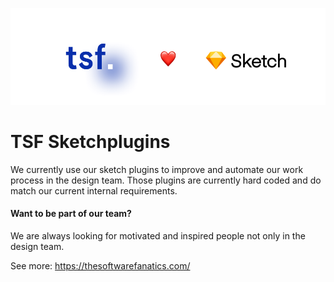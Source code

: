 ![logo](logo.png)

# TSF Sketchplugins

We currently use our sketch plugins to improve and automate our work process in the design team. Those plugins are currently hard coded and do match our current internal requirements.

#### Want to be part of our team?
We are always looking for motivated and inspired people not only in the design team.

See more: https://thesoftwarefanatics.com/
